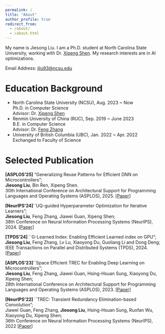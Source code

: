 ```yaml
---
permalink: /
title: "About"
author_profile: true
redirect_from: 
  - /about/
  - /about.html
---
```



My name is Jiesong Liu. I am a Ph.D. student at North Carolina State University, working with Dr. [Xipeng Shen](https://research.csc.ncsu.edu/picture/xshen5/index.htm). My research interests are in AI optimizations.

Email Address: [jliu93@ncsu.edu](mailto:jliu93@ncsu.edu)




Education Background
======
- North Carolina State University (NCSU), Aug. 2023 ~ Now  
  Ph.D. in Computer Science  
  Advisor: Dr. [Xipeng Shen](https://research.csc.ncsu.edu/picture/xshen5/index.htm)  
- Renmin University of China (RUC), Sep. 2019 ~ June 2023  
  B.E. in Computer Science  
  Advisor: Dr. [Feng Zhang](https://fengzhangcs.github.io/)
- University of British Columbia (UBC), Jan. 2022 ~ Apr. 2022  
  Exchanged to Faculty of Science
  
Selected Publication
======
**[ASPLOS’25]** “Generalizing Reuse Patterns for Efficient DNN on Microcontrollers”;  
**Jiesong Liu**, Bin Ren, Xipeng Shen.  
30th International Conference on Architectural Support for Programming Languages and Operating Systems (ASPLOS), 2025. \[[Paper](http://fred1031.github.io/files/2025_asplos.pdf)\]

**[NeurIPS’24]**``UQ-guided Hyperparameter Optimization for Iterative Learners”;  
**Jiesong Liu**, Feng Zhang, Jiawei Guan, Xipeng Shen;  
38th Conference on Neural Information Processing Systems (NeurIPS), 2024. \[[Paper](http://fred1031.github.io/files/2024_neurips.pdf)\]

**[TPDS’24]** ``G-Learned Index: Enabling Efficient Learned index on GPU”;  
**Jiesong Liu**, Feng Zhang, Lv Lu, Xiaoyong Du, Guoliang Li and Dong Deng;
IEEE Transactions on Parallel and Distributed Systems (TPDS), 2024. \[[Paper](http://fred1031.github.io/files/2024_tpds.pdf)\]

**[ASPLOS’23]**``Space Efficient TREC for Enabling Deep Learning on Microcontrollers”;  
**Jiesong Liu**, Feng Zhang, Jiawei Guan, Hsing-Hsuan Sung, Xiaoyong Du, Xipeng Shen;  
28th International Conference on Architectural Support for Programming Languages and Operating Systems (ASPLOS), 2023. \[[Paper](http://fred1031.github.io/files/2023_asplos.pdf)\]

**[NeurIPS’22]** ``TREC: Transient Redundancy Elimination-based Convolution”;  
Jiawei Guan, Feng Zhang, **Jiesong Liu**, Hsing-Hsuan Sung, Ruofan Wu, Xiaoyong Du, Xipeng Shen;  
36th Conference on Neural Information Processing Systems (NeurIPS), 2022 \[[Paper](http://fred1031.github.io/files/2022_neurips.pdf)\]
